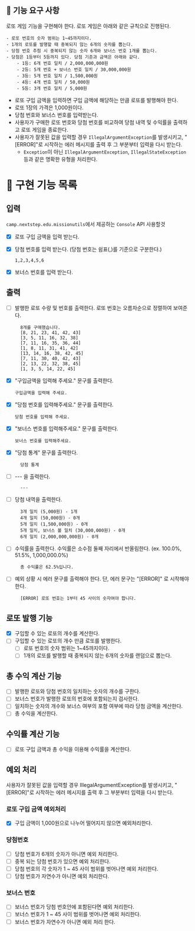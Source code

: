 ## 🚀 기능 요구 사항

로또 게임 기능을 구현해야 한다. 로또 게임은 아래와 같은 규칙으로 진행된다.

```
- 로또 번호의 숫자 범위는 1~45까지이다.
- 1개의 로또를 발행할 때 중복되지 않는 6개의 숫자를 뽑는다.
- 당첨 번호 추첨 시 중복되지 않는 숫자 6개와 보너스 번호 1개를 뽑는다.
- 당첨은 1등부터 5등까지 있다. 당첨 기준과 금액은 아래와 같다.
    - 1등: 6개 번호 일치 / 2,000,000,000원
    - 2등: 5개 번호 + 보너스 번호 일치 / 30,000,000원
    - 3등: 5개 번호 일치 / 1,500,000원
    - 4등: 4개 번호 일치 / 50,000원
    - 5등: 3개 번호 일치 / 5,000원
```

- 로또 구입 금액을 입력하면 구입 금액에 해당하는 만큼 로또를 발행해야 한다.
- 로또 1장의 가격은 1,000원이다.
- 당첨 번호와 보너스 번호를 입력받는다.
- 사용자가 구매한 로또 번호와 당첨 번호를 비교하여 당첨 내역 및 수익률을 출력하고 로또 게임을 종료한다.
- 사용자가 잘못된 값을 입력할 경우 `IllegalArgumentException`를 발생시키고, "[ERROR]"로 시작하는 에러 메시지를 출력 후 그 부분부터 입력을 다시 받는다.
    - `Exception`이 아닌 `IllegalArgumentException`, `IllegalStateException` 등과 같은 명확한 유형을 처리한다.

# 📝 구현 기능 목록

## 입력

`camp.nextstep.edu.missionutils`에서 제공하는 `Console` API 사용할것

- [x] 로또 구입 금액을 입력 받는다.
- [x] 당첨 번호를 입력 받는다. (당첨 번호는 쉼표(,)를 기준으로 구분한다.)
  ```
  1,2,3,4,5,6
  ```

- [x] 보너스 번호를 입력 받는다.

## 출력

- [ ] 발행한 로또 수량 및 번호를 출력한다. 로또 번호는 오름차순으로 정렬하여 보여준다.
  ```
    8개를 구매했습니다.
    [8, 21, 23, 41, 42, 43]
    [3, 5, 11, 16, 32, 38]
    [7, 11, 16, 35, 36, 44]
    [1, 8, 11, 31, 41, 42]
    [13, 14, 16, 38, 42, 45]
    [7, 11, 30, 40, 42, 43]
    [2, 13, 22, 32, 38, 45]
    [1, 3, 5, 14, 22, 45]
  ```
  
- [x] "구입금액을 입력해 주세요." 문구를 출력한다.
  ```
  구입금액을 입력해 주세요.
  ```

- [x] "당첨 번호를 입력해주세요." 문구를 출력한다.
  ```
  당첨 번호를 입력해 주세요.
  ```

- [x] "보너스 번호를 입력해주세요." 문구를 출력한다.
  ```
  보너스 번호를 입력해주세요.
  ```

- [x] "당첨 통계" 문구를 출력한다.
  ```
    당첨 통계
  ```

- [ ] --- 을 출력한다.
  ```
    ---
  ```

- [ ] 당첨 내역을 출력한다.
  ```
    3개 일치 (5,000원) - 1개
    4개 일치 (50,000원) - 0개
    5개 일치 (1,500,000원) - 0개
    5개 일치, 보너스 볼 일치 (30,000,000원) - 0개
    6개 일치 (2,000,000,000원) - 0개
  ```

- [ ] 수익률을 출력한다. 수익률은 소수점 둘째 자리에서 반올림한다. (ex. 100.0%, 51.5%, 1,000,000.0%)
  ```
    총 수익률은 62.5%입니다.
  ```

- [ ] 예외 상황 시 에러 문구를 출력해야 한다. 단, 에러 문구는 "[ERROR]" 로 시작해야 한다.
  ```
    [ERROR] 로또 번호는 1부터 45 사이의 숫자여야 합니다.
  ```

## 로또 발행 기능

- [x] 구입할 수 있는 로또의 개수를 계산한다.
- [ ] 구입할 수 있는 로또의 개수 만큼 로또를 발행한다.
    - [ ] 로또 번호의 숫자 범위는 1~45까지이다.
    - [ ] 1개의 로또를 발행할 때 중복되지 않는 6개의 숫자를 랜덤으로 뽑는다.

## 총 수익 계산 기능

- [ ] 발행한 로또와 당첨 번호의 일치하는 숫자의 개수를 구한다.
- [ ] 보너스 번호가 발행한 로또의 번호에 포함되는지 검사한다.
- [ ] 일치하는 숫자의 개수와 보너스 여부의 포함 여부에 따라 당첨 금액을 계산한다.
- [ ] 총 수익을 계산한다.

## 수익률 계산 기능

- [ ] 로또 구입 금액과 총 수익을 이용해 수익률을 계산한다.



## 예외 처리

사용자가 잘못된 값을 입력할 경우 IllegalArgumentException를 발생시키고, "[ERROR]"로 시작하는 에러 메시지를 출력 후 그 부분부터 입력을 다시 받는다.

### 로또 구입 금액 예외처리

- [x] 구입 금액이 1,000원으로 나누어 떨어지지 않으면 예외처리한다.

### 당첨번호

- [ ] 당첨 번호가 6개의 숫자가 아니면 예외 처리한다.
- [ ] 중복 되는 당첨 번호가 있으면 예외 처리한다.
- [ ] 당첨 번호의 각 숫자가 1 ~ 45 사이 범위를 벗어나면 예외 처리한다.
- [ ] 당첨 번호가 자연수가 아니면 예외 처리한다.

### 보너스 번호
- [ ] 보너스 번호가 당첨 번호안에 포함된다면 예외 처리한다.
- [ ] 보너스 번호가 1 ~ 45 사이 범위를 벗어나면 예외 처리한다.
- [ ] 보너스 번호가 자연수가 아니면 예외 처리 한다.
